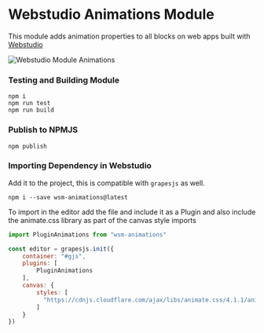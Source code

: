  # Webstudio Animations Module

This module adds animation properties to all blocks on web apps built with [Webstudio](https://webstudio.so)

 ![Webstudio Module Animations](https://github.com/webstudioso/wsm-animations/actions/workflows/production.yml/badge.svg)

### Testing and Building Module
```
npm i
npm run test
npm run build
```

### Publish to NPMJS
```
npm publish
```

### Importing Dependency in Webstudio
Add it to the project, this is compatible with `grapesjs` as well.
```shell
npm i --save wsm-animations@latest
```
To import in the editor add the file and include it as a Plugin and also include the animate.css library as part of the canvas style imports
```js
import PluginAnimations from "wsm-animations"

const editor = grapesjs.init({
    container: "#gjs",
    plugins: [
        PluginAnimations
    ],
    canvas: {
        styles: [
          "https://cdnjs.cloudflare.com/ajax/libs/animate.css/4.1.1/animate.min.css"
        ]
    }
})
```